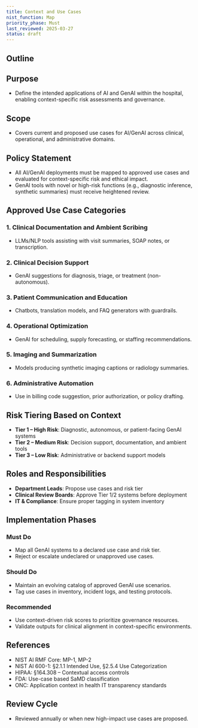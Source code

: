 ```yaml
---
title: Context and Use Cases
nist_function: Map
priority_phase: Must
last_reviewed: 2025-03-27
status: draft
---
```


## Outline

## Purpose
- Define the intended applications of AI and GenAI within the hospital, enabling context-specific risk assessments and governance.

## Scope
- Covers current and proposed use cases for AI/GenAI across clinical, operational, and administrative domains.

## Policy Statement
- All AI/GenAI deployments must be mapped to approved use cases and evaluated for context-specific risk and ethical impact.
- GenAI tools with novel or high-risk functions (e.g., diagnostic inference, synthetic summaries) must receive heightened review.

## Approved Use Case Categories

### 1. Clinical Documentation and Ambient Scribing
- LLMs/NLP tools assisting with visit summaries, SOAP notes, or transcription.

### 2. Clinical Decision Support
- GenAI suggestions for diagnosis, triage, or treatment (non-autonomous).

### 3. Patient Communication and Education
- Chatbots, translation models, and FAQ generators with guardrails.

### 4. Operational Optimization
- GenAI for scheduling, supply forecasting, or staffing recommendations.

### 5. Imaging and Summarization
- Models producing synthetic imaging captions or radiology summaries.

### 6. Administrative Automation
- Use in billing code suggestion, prior authorization, or policy drafting.

## Risk Tiering Based on Context

- **Tier 1 – High Risk**: Diagnostic, autonomous, or patient-facing GenAI systems
- **Tier 2 – Medium Risk**: Decision support, documentation, and ambient tools
- **Tier 3 – Low Risk**: Administrative or backend support models

## Roles and Responsibilities
- **Department Leads**: Propose use cases and risk tier
- **Clinical Review Boards**: Approve Tier 1/2 systems before deployment
- **IT & Compliance**: Ensure proper tagging in system inventory

## Implementation Phases

### Must Do
- Map all GenAI systems to a declared use case and risk tier.
- Reject or escalate undeclared or unapproved use cases.

### Should Do
- Maintain an evolving catalog of approved GenAI use scenarios.
- Tag use cases in inventory, incident logs, and testing protocols.

### Recommended
- Use context-driven risk scores to prioritize governance resources.
- Validate outputs for clinical alignment in context-specific environments.

## References
- NIST AI RMF Core: MP-1, MP-2
- NIST AI 600-1: §2.1.1 Intended Use, §2.5.4 Use Categorization
- HIPAA: §164.308 – Contextual access controls
- FDA: Use-case based SaMD classification
- ONC: Application context in health IT transparency standards

## Review Cycle
- Reviewed annually or when new high-impact use cases are proposed.
